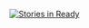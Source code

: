 [![Stories in Ready](https://badge.waffle.io/field-sun/field-sun-server.png?label=ready&title=Ready)](https://waffle.io/field-sun/field-sun-server)
